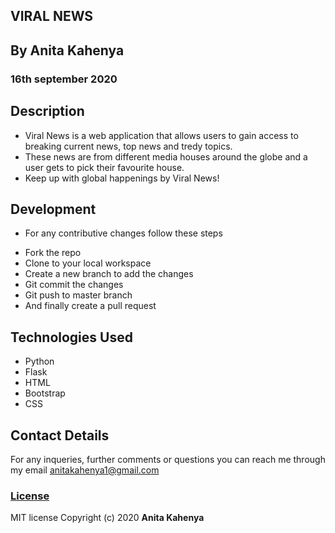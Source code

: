 ## VIRAL NEWS



## By Anita Kahenya
###  16th september 2020

## Description
* Viral News is a web application that allows users to gain access to breaking current news, top news and tredy topics.
* These news are from different media houses around the globe and a user gets to pick their favourite house.
* Keep up with global happenings by Viral News!

## Development
* For any contributive changes follow these steps
- Fork the repo
- Clone to your local workspace
- Create a new branch to add the changes
- Git commit the changes
- Git push to master branch
- And finally create a pull request
  
## Technologies Used
 * Python
 * Flask
 * HTML
 * Bootstrap
 * CSS

## Contact Details
For any inqueries, further comments or questions you can reach me through my email [anitakahenya1@gmail.com](AnitaKahenya)


### [License](LICENSE)
MIT license
Copyright (c) 2020 
**Anita Kahenya**